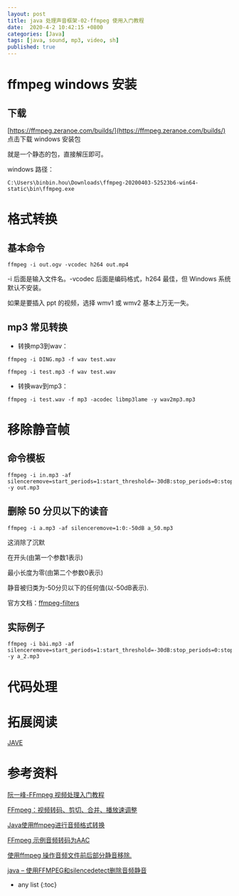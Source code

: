 ```yaml
---
layout: post
title: java 处理声音框架-02-ffmpeg 使用入门教程
date:  2020-4-2 10:42:15 +0800
categories: [Java]
tags: [java, sound, mp3, video, sh]
published: true
---
```


# ffmpeg windows 安装

## 下载

[https://ffmpeg.zeranoe.com/builds/](https://ffmpeg.zeranoe.com/builds/) 点击下载 windows 安装包

就是一个静态的包，直接解压即可。

windows 路径：

```
C:\Users\binbin.hou\Downloads\ffmpeg-20200403-52523b6-win64-static\bin\ffmpeg.exe
```

# 格式转换

## 基本命令

```
ffmpeg -i out.ogv -vcodec h264 out.mp4
```

-i 后面是输入文件名。-vcodec 后面是编码格式，h264 最佳，但 Windows 系统默认不安装。

如果是要插入 ppt 的视频，选择 wmv1 或 wmv2 基本上万无一失。

## mp3 常见转换

- 转换mp3到wav：

```
ffmpeg -i DING.mp3 -f wav test.wav
```

```
ffmpeg -i test.mp3 -f wav test.wav
```

- 转换wav到mp3：

```
ffmpeg -i test.wav -f mp3 -acodec libmp3lame -y wav2mp3.mp3
```

# 移除静音帧

## 命令模板

```
ffmpeg -i in.mp3 -af silenceremove=start_periods=1:start_threshold=-30dB:stop_periods=0:stop_threshold=-50dB:start_silence=0.2:stop_silence=1 -y out.mp3
```

## 删除 50 分贝以下的读音

```
ffmpeg -i a.mp3 -af silenceremove=1:0:-50dB a_50.mp3
```

这消除了沉默

在开头(由第一个参数1表示)

最小长度为零(由第二个参数0表示)

静音被归类为-50分贝以下的任何值(以-50dB表示).

官方文档：[ffmpeg-filters](https://ffmpeg.org/ffmpeg-filters.html)

## 实际例子

```
ffmpeg -i bài.mp3 -af silenceremove=start_periods=1:start_threshold=-30dB:stop_periods=0:stop_threshold=-50dB:start_silence=0.2:stop_silence=1 -y a_2.mp3
```

# 代码处理

# 拓展阅读

[JAVE](http://www.sauronsoftware.it/projects/jave/index.php)

# 参考资料

[阮一峰-FFmpeg 视频处理入门教程](http://www.ruanyifeng.com/blog/2020/01/ffmpeg.html)

[FFmpeg：视频转码、剪切、合并、播放速调整](https://blog.csdn.net/WuLex/article/details/101513018)

[Java使用ffmpeg进行音频格式转换](https://blog.csdn.net/scropio0zry/article/details/82389203)

[FFmpeg 示例音频转码为AAC](https://www.jianshu.com/p/e25d56a67c2e)

[使用ffmpeg 操作音频文件前后部分静音移除.](https://www.cnblogs.com/cainiaodage/p/10234724.html)

[java – 使用FFMPEG和silencedetect删除音频静音](http://www.voidcn.com/article/p-hfvlfpco-btm.html)

* any list
{:toc}